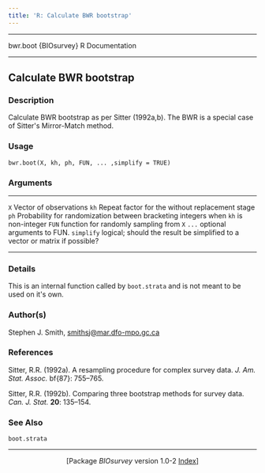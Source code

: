 ```yaml
---
title: 'R: Calculate BWR bootstrap'
---
```


  ---------------------- -----------------
  bwr.boot {BIOsurvey}   R Documentation
  ---------------------- -----------------

Calculate BWR bootstrap
-----------------------

### Description

Calculate BWR bootstrap as per Sitter (1992a,b). The BWR is a special
case of Sitter's Mirror-Match method.

### Usage

    bwr.boot(X, kh, ph, FUN, ... ,simplify = TRUE)

### Arguments

  ------------ ------------------------------------------------------------------------------------
  `X`          Vector of observations
  `kh`         Repeat factor for the without replacement stage
  `ph`         Probability for randomization between bracketing integers when `kh` is non-integer
  `FUN`        function for randomly sampling from `X`
  `...`        optional arguments to FUN.
  `simplify`   logical; should the result be simplified to a vector or matrix if possible?
  ------------ ------------------------------------------------------------------------------------

### Details

This is an internal function called by `boot.strata` and is not meant to
be used on it's own.

### Author(s)

Stephen J. Smith, <smithsj@mar.dfo-mpo.gc.ca>

### References

Sitter, R.R. (1992a). A resampling procedure for complex survey data.
*J. Am. Stat. Assoc.* bf{87}: 755–765.

Sitter, R.R. (1992b). Comparing three bootstrap methods for survey data.
*Can. J. Stat.* **20**: 135–154.

### See Also

`boot.strata`

------------------------------------------------------------------------

<div align="center">

\[Package *BIOsurvey* version 1.0-2 [Index\]](00Index.html)

</div>
